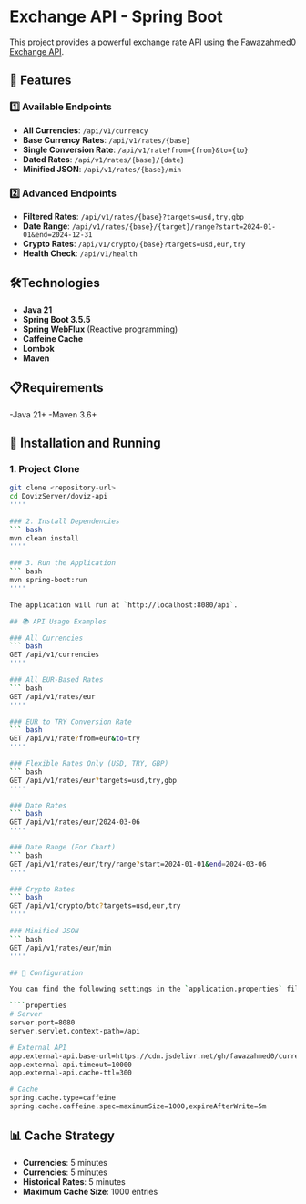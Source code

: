 # Exchange API - Spring Boot

This project provides a powerful exchange rate API using the [Fawazahmed0 Exchange API](https://github.com/fawazahmed0/exchange-api).

## 🚀 Features

### 1️⃣ Available Endpoints
- **All Currencies**: `/api/v1/currency`
- **Base Currency Rates**: `/api/v1/rates/{base}`
- **Single Conversion Rate**: `/api/v1/rate?from={from}&to={to}`
- **Dated Rates**: `/api/v1/rates/{base}/{date}`
- **Minified JSON**: `/api/v1/rates/{base}/min`

### 2️⃣ Advanced Endpoints
- **Filtered Rates**: `/api/v1/rates/{base}?targets=usd,try,gbp`
- **Date Range**: `/api/v1/rates/{base}/{target}/range?start=2024-01-01&end=2024-12-31`
- **Crypto Rates**: `/api/v1/crypto/{base}?targets=usd,eur,try`
- **Health Check**: `/api/v1/health`

## 🛠️Technologies

- **Java 21**
- **Spring Boot 3.5.5**
- **Spring WebFlux** (Reactive programming)
- **Caffeine Cache**
- **Lombok**
- **Maven**

## 📋Requirements

-Java 21+
-Maven 3.6+

## 🚀 Installation and Running

### 1. Project Clone
``` bash
git clone <repository-url>
cd DovizServer/doviz-api
''''

### 2. Install Dependencies
``` bash
mvn clean install
''''

### 3. Run the Application
``` bash
mvn spring-boot:run
''''

The application will run at `http://localhost:8080/api`.

## 📚 API Usage Examples

### All Currencies
``` bash
GET /api/v1/currencies
''''

### All EUR-Based Rates
``` bash
GET /api/v1/rates/eur
''''

### EUR to TRY Conversion Rate
``` bash
GET /api/v1/rate?from=eur&to=try
''''

### Flexible Rates Only (USD, TRY, GBP)
``` bash
GET /api/v1/rates/eur?targets=usd,try,gbp
''''

### Date Rates
``` bash
GET /api/v1/rates/eur/2024-03-06
''''

### Date Range (For Chart)
``` bash
GET /api/v1/rates/eur/try/range?start=2024-01-01&end=2024-03-06
''''

### Crypto Rates
``` bash
GET /api/v1/crypto/btc?targets=usd,eur,try
''''

### Minified JSON
``` bash
GET /api/v1/rates/eur/min
''''

## 🔧 Configuration

You can find the following settings in the `application.properties` file:

````properties
# Server
server.port=8080
server.servlet.context-path=/api

# External API
app.external-api.base-url=https://cdn.jsdelivr.net/gh/fawazahmed0/currency-api@1
app.external-api.timeout=10000
app.external-api.cache-ttl=300

# Cache
spring.cache.type=caffeine
spring.cache.caffeine.spec=maximumSize=1000,expireAfterWrite=5m
```

## 📊 Cache Strategy

- **Currencies**: 5 minutes
- **Currencies**: 5 minutes
- **Historical Rates**: 5 minutes
- **Maximum Cache Size**: 1000 entries